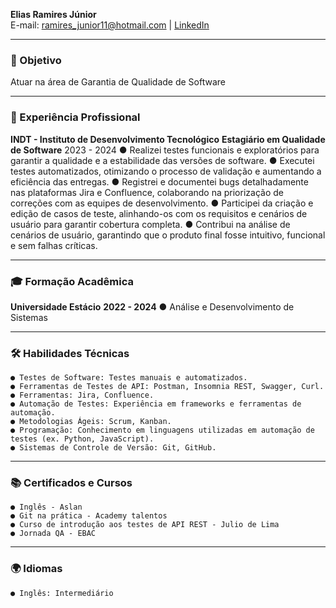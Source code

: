 **Elias Ramires Júnior**  
E-mail: ramires_junior11@hotmail.com | [LinkedIn](https://github.com/eliasramiresjr/eliasramiresjr) 

---

### 🎯 Objetivo
Atuar na área de Garantia de Qualidade de Software

---

### 💼 Experiência Profissional
**INDT - Instituto de Desenvolvimento Tecnológico**
**Estagiário em Qualidade de Software**
2023 - 2024
    ● Realizei testes funcionais e exploratórios para garantir a qualidade e a estabilidade das versões de
software.
    ● Executei testes automatizados, otimizando o processo de validação e aumentando a eficiência das
entregas.
    ● Registrei e documentei bugs detalhadamente nas plataformas Jira e Confluence, colaborando na
priorização de correções com as equipes de desenvolvimento.
    ● Participei da criação e edição de casos de teste, alinhando-os com os requisitos e cenários de usuário para
garantir cobertura completa.
    ● Contribui na análise de cenários de usuário, garantindo que o produto final fosse intuitivo, funcional e sem
falhas críticas.

---

### 🎓 Formação Acadêmica
**Universidade Estácio**
**2022 - 2024**
    ● Análise e Desenvolvimento de Sistemas

---

### 🛠️ Habilidades Técnicas
    ● Testes de Software: Testes manuais e automatizados.
    ● Ferramentas de Testes de API: Postman, Insomnia REST, Swagger, Curl.
    ● Ferramentas: Jira, Confluence.
    ● Automação de Testes: Experiência em frameworks e ferramentas de automação.
    ● Metodologias Ágeis: Scrum, Kanban.
    ● Programação: Conhecimento em linguagens utilizadas em automação de testes (ex. Python, JavaScript).
    ● Sistemas de Controle de Versão: Git, GitHub.

---

### 📚 Certificados e Cursos
    ● Inglês - Aslan
    ● Git na prática - Academy talentos
    ● Curso de introdução aos testes de API REST - Julio de Lima
    ● Jornada QA - EBAC

---

### 🌍 Idiomas
    ● Inglês: Intermediário